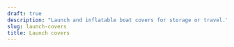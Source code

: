 ```yaml
---
draft: true
description: "Launch and inflatable boat covers for storage or travel."
slug: launch-covers
title: Launch covers
---
```

